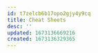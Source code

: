 ```yaml
---
id: t7zelcb6b17opo2gjy4y9cq
title: Cheat Sheets
desc: ''
updated: 1673136669216
created: 1673136329365
---
```

